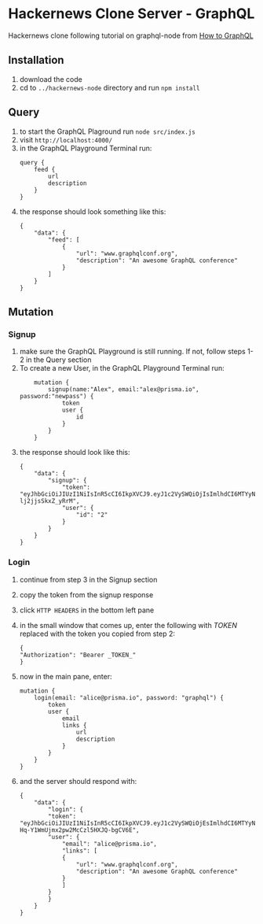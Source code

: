 # Hackernews Clone Server - GraphQL

Hackernews clone following tutorial on graphql-node from [How to GraphQL](https://www.howtographql.com/graphql-js/0-introduction/)

## Installation

1. download the code 
2. cd to `../hackernews-node` directory and run `npm install`

## Query

1. to start the GraphQL Plaground run `node src/index.js`
2. visit `http://localhost:4000/`
3. in the GraphQL Playground Terminal run:
    ```
    query {
        feed {
            url
            description
        }
    }
    ```
4. the response should look something like this:
    ```
    {
        "data": {
            "feed": [
                {
                    "url": "www.graphqlconf.org",
                    "description": "An awesome GraphQL conference"
                }
            ]
        }
    }
    ```

## Mutation

### Signup

1. make sure the GraphQL Playground is still running. If not, follow steps 1-2 in the Query section
2. To create a new User, in the GraphQL Playground Terminal run: 
    ```
        mutation {
            signup(name:"Alex", email:"alex@prisma.io", password:"newpass") {
                token
                user {
                    id
                }
            }
        }
    ```
3. the response should look like this:
    ```
    {
        "data": {
            "signup": {
                "token": "eyJhbGciOiJIUzI1NiIsInR5cCI6IkpXVCJ9.eyJ1c2VySWQiOjIsImlhdCI6MTYyNjEwNjI2MX0.ngHRgr9ir2p2P_nM5tn4B2_zm4M-lj2jjsSkxZ_yRrM",
                "user": {
                    "id": "2"
                }
            }
        }
    }
    ```

### Login

1. continue from step 3 in the Signup section
2. copy the token from the signup response
3. click `HTTP HEADERS` in the bottom left pane
4. in the small window that comes up, enter the following with _TOKEN_ replaced with the token you copied from step 2:
    ```
    {
    "Authorization": "Bearer _TOKEN_"
    }
    ```
5. now in the main pane, enter:
    ```
    mutation {
        login(email: "alice@prisma.io", password: "graphql") {
            token
            user {
                email
                links {
                    url
                    description
                }
            }
        }
    }
    ```

6. and the server should respond with:
    ```
    {
        "data": {
            "login": {
            "token": "eyJhbGciOiJIUzI1NiIsInR5cCI6IkpXVCJ9.eyJ1c2VySWQiOjEsImlhdCI6MTYyNjEwMzg2NH0.begMJQOBcm-Hq-Y1WmUjmx2pw2McCzl5HXJQ-bgCV6E",
            "user": {
                "email": "alice@prisma.io",
                "links": [
                {
                    "url": "www.graphqlconf.org",
                    "description": "An awesome GraphQL conference"
                }
                ]
            }
            }
        }
    }
    ```